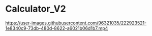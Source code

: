 # Calculator_V2


https://user-images.githubusercontent.com/96321035/222923521-1e8340c9-73db-480d-8622-a6021b06d1b7.mp4

